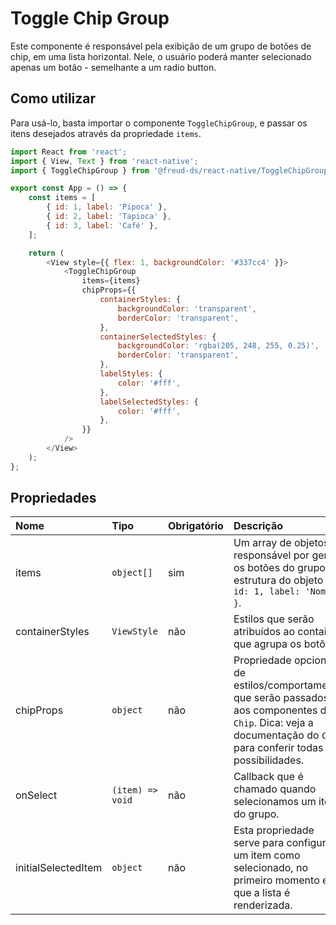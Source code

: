 # Toggle Chip Group

Este componente é responsável pela exibição de um grupo de botões de chip, em uma lista horizontal. Nele, o usuário poderá manter selecionado apenas um botão - semelhante a um radio button.

## Como utilizar

Para usá-lo, basta importar o componente `ToggleChipGroup`, e passar os itens desejados através da propriedade `items`.

```javascript
import React from 'react';
import { View, Text } from 'react-native';
import { ToggleChipGroup } from '@freud-ds/react-native/ToggleChipGroup';

export const App = () => {
	const items = [
		{ id: 1, label: 'Pipoca' },
		{ id: 2, label: 'Tapioca' },
		{ id: 3, label: 'Café' },
	];

	return (
		<View style={{ flex: 1, backgroundColor: '#337cc4' }}>
			<ToggleChipGroup
				items={items}
				chipProps={{
					containerStyles: {
						backgroundColor: 'transparent',
						borderColor: 'transparent',
					},
					containerSelectedStyles: {
						backgroundColor: 'rgba(205, 248, 255, 0.25)',
						borderColor: 'transparent',
					},
					labelStyles: {
						color: '#fff',
					},
					labelSelectedStyles: {
						color: '#fff',
					},
				}}
			/>
		</View>
	);
};
```

## Propriedades

| Nome                | Tipo             | Obrigatório | Descrição                                                                                                                                                              | Padrão |
| :------------------ | :--------------- | :---------- | :--------------------------------------------------------------------------------------------------------------------------------------------------------------------- | :----- |
| items               | `object[]`       | sim         | Um array de objetos responsável por gerar os botões do grupo. A estrutura do objeto é: `{ id: 1, label: 'Nome' }`.                                                     | ``     |
| containerStyles     | `ViewStyle`      | não         | Estilos que serão atribuídos ao container que agrupa os botões.                                                                                                        | ``     |
| chipProps           | `object`         | não         | Propriedade opcional de estilos/comportamento que serão passados aos componentes de `Chip`. Dica: veja a documentação do `Chip` para conferir todas as possibilidades. | ``     |
| onSelect            | `(item) => void` | não         | Callback que é chamado quando selecionamos um item do grupo.                                                                                                           | ``     |
| initialSelectedItem | `object`         | não         | Esta propriedade serve para configurar um item como selecionado, no primeiro momento em que a lista é renderizada.                                                     | ``     |
